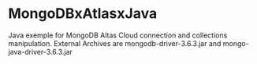 # MongoDBxAtlasxJava
Java exemple for MongoDB Altas Cloud connection and collections manipulation.
External Archives are mongodb-driver-3.6.3.jar and mongo-java-driver-3.6.3.jar
